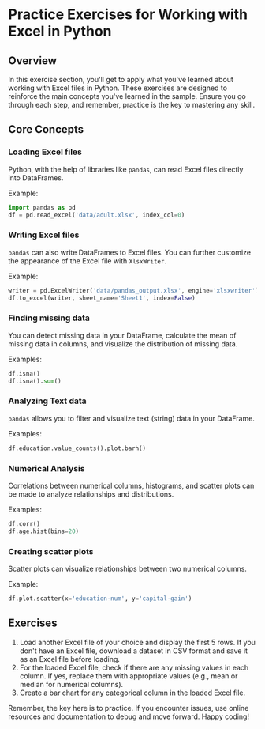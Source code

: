 # Practice Exercises for Working with Excel in Python

## Overview

In this exercise section, you'll get to apply what you've learned about working with Excel files in Python. These exercises are designed to reinforce the main concepts you've learned in the sample. Ensure you go through each step, and remember, practice is the key to mastering any skill.

## Core Concepts

### Loading Excel files

Python, with the help of libraries like `pandas`, can read Excel files directly into DataFrames.

Example:
```python
import pandas as pd
df = pd.read_excel('data/adult.xlsx', index_col=0)
```

### Writing Excel files

`pandas` can also write DataFrames to Excel files. You can further customize the appearance of the Excel file with `XlsxWriter`.

Example:
```python
writer = pd.ExcelWriter('data/pandas_output.xlsx', engine='xlsxwriter')
df.to_excel(writer, sheet_name='Sheet1', index=False)
```

### Finding missing data

You can detect missing data in your DataFrame, calculate the mean of missing data in columns, and visualize the distribution of missing data.

Examples:
```python
df.isna()
df.isna().sum()
```

### Analyzing Text data

`pandas` allows you to filter and visualize text (string) data in your DataFrame.

Examples:
```python
df.education.value_counts().plot.barh()
```

### Numerical Analysis

Correlations between numerical columns, histograms, and scatter plots can be made to analyze relationships and distributions.

Examples:
```python
df.corr()
df.age.hist(bins=20)
```

### Creating scatter plots

Scatter plots can visualize relationships between two numerical columns.

Example:
```python
df.plot.scatter(x='education-num', y='capital-gain')
```

## Exercises

1. Load another Excel file of your choice and display the first 5 rows. If you don't have an Excel file, download a dataset in CSV format and save it as an Excel file before loading.
2. For the loaded Excel file, check if there are any missing values in each column. If yes, replace them with appropriate values (e.g., mean or median for numerical columns).
3. Create a bar chart for any categorical column in the loaded Excel file.


Remember, the key here is to practice. If you encounter issues, use online resources and documentation to debug and move forward. Happy coding!

